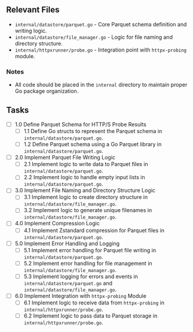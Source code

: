 ## Relevant Files

- `internal/datastore/parquet.go` - Core Parquet schema definition and writing logic.
- `internal/datastore/file_manager.go` - Logic for file naming and directory structure.
- `internal/httpxrunner/probe.go` - Integration point with `httpx-probing` module.

### Notes

- All code should be placed in the `internal` directory to maintain proper Go package organization.

## Tasks

- [ ] 1.0 Define Parquet Schema for HTTP/S Probe Results
  - [ ] 1.1 Define Go structs to represent the Parquet schema in `internal/datastore/parquet.go`.
  - [ ] 1.2 Define Parquet schema using a Go Parquet library in `internal/datastore/parquet.go`.
- [ ] 2.0 Implement Parquet File Writing Logic
  - [ ] 2.1 Implement logic to write data to Parquet files in `internal/datastore/parquet.go`.
  - [ ] 2.2 Implement logic to handle empty input lists in `internal/datastore/parquet.go`.
- [ ] 3.0 Implement File Naming and Directory Structure Logic
  - [ ] 3.1 Implement logic to create directory structure in `internal/datastore/file_manager.go`.
  - [ ] 3.2 Implement logic to generate unique filenames in `internal/datastore/file_manager.go`.
- [ ] 4.0 Implement Compression Logic
  - [ ] 4.1 Implement Zstandard compression for Parquet files in `internal/datastore/parquet.go`.
- [ ] 5.0 Implement Error Handling and Logging
  - [ ] 5.1 Implement error handling for Parquet file writing in `internal/datastore/parquet.go`.
  - [ ] 5.2 Implement error handling for file management in `internal/datastore/file_manager.go`.
  - [ ] 5.3 Implement logging for errors and events in `internal/datastore/parquet.go` and `internal/datastore/file_manager.go`.
- [ ] 6.0 Implement Integration with `httpx-probing` Module
  - [ ] 6.1 Implement logic to receive data from `httpx-probing` in `internal/httpxrunner/probe.go`.
  - [ ] 6.2 Implement logic to pass data to Parquet storage in `internal/httpxrunner/probe.go`. 